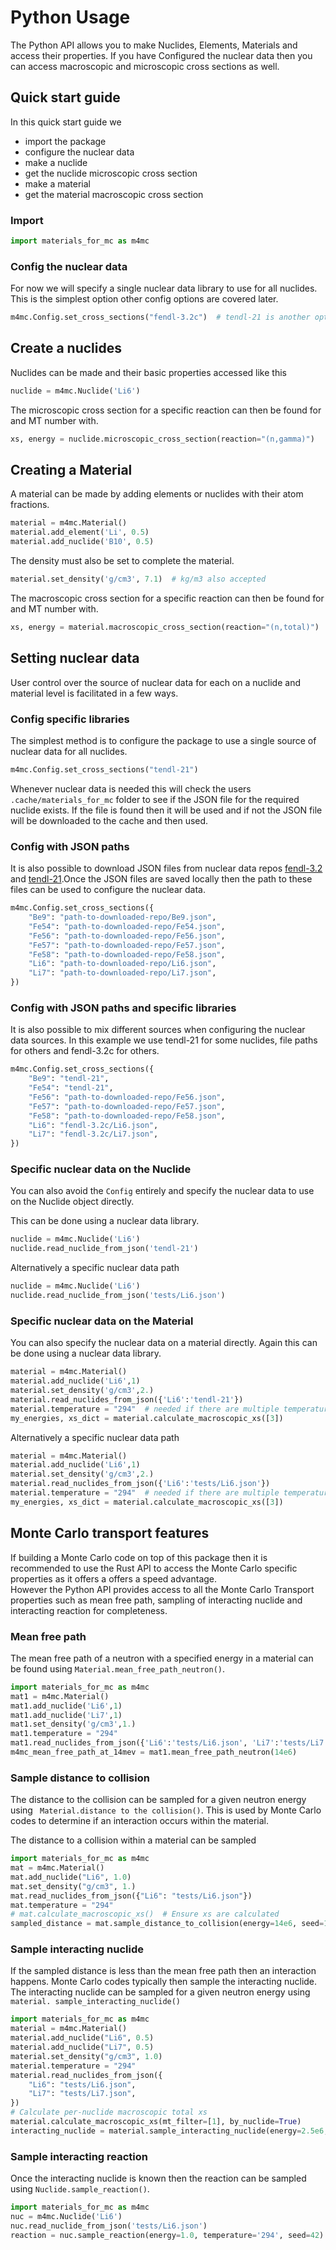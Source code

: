 # Python Usage

The Python API allows you to make Nuclides, Elements, Materials and access their properties. If you have Configured the nuclear data then you can access macroscopic and microscopic cross sections as well.


## Quick start guide

In this quick start guide we
- import the package
- configure the nuclear data
- make a nuclide
- get the nuclide microscopic cross section
- make a material
- get the material macroscopic cross section

### Import

```python
import materials_for_mc as m4mc
```

### Config the nuclear data

For now we will specify a single nuclear data library to use for all nuclides.
This is the simplest option other config options are covered later.  

```python
m4mc.Config.set_cross_sections("fendl-3.2c")  # tendl-21 is another option
```

## Create a nuclides

Nuclides can be made and their basic properties accessed like this

```python
nuclide = m4mc.Nuclide('Li6')
```

The microscopic cross section for a specific reaction can then be found for and MT number with.

```python
xs, energy = nuclide.microscopic_cross_section(reaction="(n,gamma)")
```

## Creating a Material

A material can be made by adding elements or nuclides with their atom fractions.

```python
material = m4mc.Material()
material.add_element('Li', 0.5)
material.add_nuclide('B10', 0.5)
```

The density must also be set to complete the material.

```python
material.set_density('g/cm3', 7.1)  # kg/m3 also accepted
```

The macroscopic cross section for a specific reaction can then be found for and MT number with.

```python
xs, energy = material.macroscopic_cross_section(reaction="(n,total)")
```





## Setting nuclear data

User control over the source of nuclear data for each on a nuclide and material level is facilitated in a few ways.

### Config specific libraries

The simplest method is to configure the package to use a single source of nuclear data for all nuclides.

```python
m4mc.Config.set_cross_sections("tendl-21")
```

Whenever nuclear data is needed this will check the users ```.cache/materials_for_mc``` folder to see if the JSON file for the required nuclide exists.
If the file is found then it will be used and if not the JSON file will be downloaded to the cache and then used.

### Config with JSON paths

It is also possible to download JSON files from nuclear data repos [fendl-3.2](https://github.com/fusion-neutronics/cross_section_data_fendl_3.2c) and [tendl-21](https://github.com/fusion-neutronics/cross_section_data_tendl_21).Once the JSON files are saved locally then the path to these files can be used to configure the nuclear data.

```python
m4mc.Config.set_cross_sections({
    "Be9": "path-to-downloaded-repo/Be9.json",
    "Fe54": "path-to-downloaded-repo/Fe54.json",
    "Fe56": "path-to-downloaded-repo/Fe56.json",
    "Fe57": "path-to-downloaded-repo/Fe57.json",
    "Fe58": "path-to-downloaded-repo/Fe58.json",
    "Li6": "path-to-downloaded-repo/Li6.json",
    "Li7": "path-to-downloaded-repo/Li7.json",
})
```

### Config with JSON paths and specific libraries

It is also possible to mix different sources when configuring the nuclear data sources. In this example we use tendl-21 for some nuclides, file paths for others and fendl-3.2c for others.

```python
m4mc.Config.set_cross_sections({
    "Be9": "tendl-21",
    "Fe54": "tendl-21",
    "Fe56": "path-to-downloaded-repo/Fe56.json",
    "Fe57": "path-to-downloaded-repo/Fe57.json",
    "Fe58": "path-to-downloaded-repo/Fe58.json",
    "Li6": "fendl-3.2c/Li6.json",
    "Li7": "fendl-3.2c/Li7.json",
})
```

### Specific nuclear data on the Nuclide

You can also avoid the ```Config``` entirely and specify the nuclear data to use on the Nuclide object directly.

This can be done using a nuclear data library.
```python
nuclide = m4mc.Nuclide('Li6')
nuclide.read_nuclide_from_json('tendl-21')
```

Alternatively a specific nuclear data path

```python
nuclide = m4mc.Nuclide('Li6')
nuclide.read_nuclide_from_json('tests/Li6.json')
```

### Specific nuclear data on the Material

You can also specify the nuclear data on a material directly.
Again this can be done using a nuclear data library.

```python
material = m4mc.Material()
material.add_nuclide('Li6',1)
material.set_density('g/cm3',2.)
material.read_nuclides_from_json({'Li6':'tendl-21'})
material.temperature = "294"  # needed if there are multiple temperatures 
my_energies, xs_dict = material.calculate_macroscopic_xs([3])
```

Alternatively a specific nuclear data path

```python
material = m4mc.Material()
material.add_nuclide('Li6',1)
material.set_density('g/cm3',2.)
material.read_nuclides_from_json({'Li6':'tests/Li6.json'})
material.temperature = "294"  # needed if there are multiple temperatures 
my_energies, xs_dict = material.calculate_macroscopic_xs([3])
```


## Monte Carlo transport features

If building a Monte Carlo code on top of this package then it is recommended to use the Rust API to access the Monte Carlo specific properties as it offers a offers a speed advantage.  
However the Python API provides access to all the Monte Carlo Transport properties such as mean free path, sampling of interacting nuclide and interacting reaction for completeness.

### Mean free path

The mean free path of a neutron with a specified energy in a material can be found using ```Material.mean_free_path_neutron()```.

```python
import materials_for_mc as m4mc
mat1 = m4mc.Material()
mat1.add_nuclide('Li6',1)
mat1.add_nuclide('Li7',1)
mat1.set_density('g/cm3',1.)
mat1.temperature = "294"
mat1.read_nuclides_from_json({'Li6':'tests/Li6.json', 'Li7':'tests/Li7.json'})
m4mc_mean_free_path_at_14mev = mat1.mean_free_path_neutron(14e6)
```

### Sample distance to collision

The distance to the collision can be sampled for a given neutron energy using ``` Material.distance to the collision()```.
This is used by Monte Carlo codes to determine if an interaction occurs within the material.


The distance to a collision within a material can be sampled
```python
import materials_for_mc as m4mc
mat = m4mc.Material()
mat.add_nuclide("Li6", 1.0)
mat.set_density("g/cm3", 1.)
mat.read_nuclides_from_json({"Li6": "tests/Li6.json"})
mat.temperature = "294"
# mat.calculate_macroscopic_xs()  # Ensure xs are calculated
sampled_distance = mat.sample_distance_to_collision(energy=14e6, seed=1234)

```

### Sample interacting nuclide

If the sampled distance is less than the mean free path then an interaction happens.
Monte Carlo codes typically then sample the interacting nuclide.
The interacting nuclide can be sampled for a given neutron energy using ```material. sample_interacting_nuclide()```

```python
import materials_for_mc as m4mc
material = m4mc.Material()
material.add_nuclide("Li6", 0.5)
material.add_nuclide("Li7", 0.5)
material.set_density("g/cm3", 1.0)
material.temperature = "294"
material.read_nuclides_from_json({
    "Li6": "tests/Li6.json",
    "Li7": "tests/Li7.json",
})
# Calculate per-nuclide macroscopic total xs
material.calculate_macroscopic_xs(mt_filter=[1], by_nuclide=True)
interacting_nuclide = material.sample_interacting_nuclide(energy=2.5e6, seed=456)
```

### Sample interacting reaction

Once the interacting nuclide is known then the reaction can be sampled using ```Nuclide.sample_reaction()```.


```python
import materials_for_mc as m4mc
nuc = m4mc.Nuclide('Li6')
nuc.read_nuclide_from_json('tests/Li6.json')
reaction = nuc.sample_reaction(energy=1.0, temperature='294', seed=42)
```